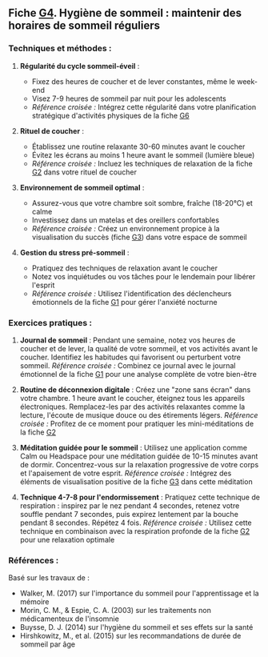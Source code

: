 ## Fiche [G4](<4.7.4. Hygiene sommeil.md>). Hygiène de sommeil : maintenir des horaires de sommeil réguliers

### Techniques et méthodes :

1. **Régularité du cycle sommeil-éveil** :
   - Fixez des heures de coucher et de lever constantes, même le week-end
   - Visez 7-9 heures de sommeil par nuit pour les adolescents
   - *Référence croisée :* Intégrez cette régularité dans votre planification stratégique d'activités physiques de la fiche [G6](<4.7.6. Activ physique regul.md>)

2. **Rituel de coucher** :
   - Établissez une routine relaxante 30-60 minutes avant le coucher
   - Évitez les écrans au moins 1 heure avant le sommeil (lumière bleue)
   - *Référence croisée :* Incluez les techniques de relaxation de la fiche [G2](<4.7.2. Relaxation resp prof.md>) dans votre rituel de coucher

3. **Environnement de sommeil optimal** :
   - Assurez-vous que votre chambre soit sombre, fraîche (18-20°C) et calme
   - Investissez dans un matelas et des oreillers confortables
   - *Référence croisée :* Créez un environnement propice à la visualisation du succès (fiche [G3](<4.7.3. Visualisation succes.md>)) dans votre espace de sommeil

4. **Gestion du stress pré-sommeil** :
   - Pratiquez des techniques de relaxation avant le coucher
   - Notez vos inquiétudes ou vos tâches pour le lendemain pour libérer l'esprit
   - *Référence croisée :* Utilisez l'identification des déclencheurs émotionnels de la fiche [G1](<4.7.1. Ident declench emotion.md>) pour gérer l'anxiété nocturne

### Exercices pratiques :

1. **Journal de sommeil** :
   Pendant une semaine, notez vos heures de coucher et de lever, la qualité de votre sommeil, et vos activités avant le coucher. Identifiez les habitudes qui favorisent ou perturbent votre sommeil.
   *Référence croisée :* Combinez ce journal avec le journal émotionnel de la fiche [G1](<4.7.1. Ident declench emotion.md>) pour une analyse complète de votre bien-être

2. **Routine de déconnexion digitale** :
   Créez une "zone sans écran" dans votre chambre. 1 heure avant le coucher, éteignez tous les appareils électroniques. Remplacez-les par des activités relaxantes comme la lecture, l'écoute de musique douce ou des étirements légers.
   *Référence croisée :* Profitez de ce moment pour pratiquer les mini-méditations de la fiche [G2](<4.7.2. Relaxation resp prof.md>)

3. **Méditation guidée pour le sommeil** :
   Utilisez une application comme Calm ou Headspace pour une méditation guidée de 10-15 minutes avant de dormir. Concentrez-vous sur la relaxation progressive de votre corps et l'apaisement de votre esprit.
   *Référence croisée :* Intégrez des éléments de visualisation positive de la fiche [G3](<4.7.3. Visualisation succes.md>) dans cette méditation

4. **Technique 4-7-8 pour l'endormissement** :
   Pratiquez cette technique de respiration : inspirez par le nez pendant 4 secondes, retenez votre souffle pendant 7 secondes, puis expirez lentement par la bouche pendant 8 secondes. Répétez 4 fois.
   *Référence croisée :* Utilisez cette technique en combinaison avec la respiration profonde de la fiche [G2](<4.7.2. Relaxation resp prof.md>) pour une relaxation optimale

### Références :

Basé sur les travaux de :
- Walker, M. (2017) sur l'importance du sommeil pour l'apprentissage et la mémoire
- Morin, C. M., & Espie, C. A. (2003) sur les traitements non médicamenteux de l'insomnie
- Buysse, D. J. (2014) sur l'hygiène du sommeil et ses effets sur la santé
- Hirshkowitz, M., et al. (2015) sur les recommandations de durée de sommeil par âge